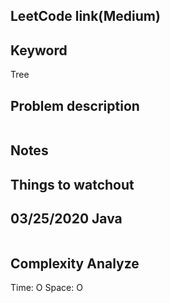 ## LeetCode link(Medium)


## Keyword
Tree

## Problem description
```

```



## Notes


## Things to watchout

## 03/25/2020 Java

```java


```
## Complexity Analyze
Time: O
Space: O